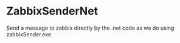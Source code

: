 # ZabbixSenderNet
Send a message to zabbix directly by the .net code as we do using zabbixSender.exe
